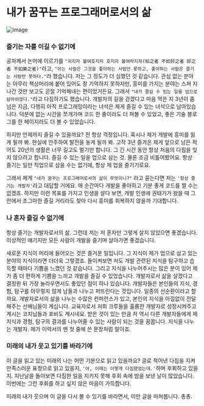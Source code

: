 # 내가 꿈꾸는 프로그래머로서의 삶

![image](https://user-images.githubusercontent.com/66253212/196306931-3d3777db-cb5f-43b7-862a-16cbeb4ff55e.png)

### 즐기는 자를 이길 수 없기에

공자께서 논어에 이르기를 `"지지자 불여호지자 호지자 불여락지자(知之者 不如好之者 好之者 不如樂之者)"`라고, `"아는 사람은 그것을 좋아하는 사람만 못하고, 좋아하는 사람은 즐기는 사람만 못하다."`라 했습니다. 저는 그 정도가 더 심했던 것 같습니다. 관심 없는 분야는 아무리 책상머리에 붙어 있어도 잘 기억하지 못하지만, 흥미를 가지는 분야는 스쳐 지나간 것만 보고도 곧잘 기억해내는 편이었거든요. 그래서 `"내가 즐길 수 있는 일을 업으로 삼아야겠다."`라고 다짐하기도 했습니다. 개발자의 길을 걷겠다고 마음 먹은 지 3년이 좀 넘은 지금, 다행히 아직 프로그래밍이라는 녀석은 제게 즐길 수 있는 녀석으로 남아있습니다. 덕분에 없는 시간을 쪼개가며 코드 한 줄이라도 더 쳐볼 수 있었고, 좋은 기술 블로그를 한 페이지라도 더 볼 수 있었습니다.

하지만 언제까지 즐길 수 있을까요? 전 항상 걱정입니다. 혹시나 제가 개발에 흥미를 잃게 될까 봐. 현실에 안주하여 발전을 놓게 될까 봐. 고작 3년 즐겨온 제게 앞으로 남은 적어도 20년의 생활은 너무 길고도 멀기만 합니다. 그 긴 시간 동안 항상 처음의 다짐을 잊지 않으려고 합니다. 즐길 수 있는 일을 업으로 삼는 것. 물론 조금 비틀어봤어요. 항상 즐기는 일만 직업으로 삼을 수는 없기에, 항상 제 업을 즐기기로요.

그래서 제게 `"네가 꿈꾸는 프로그래머로서의 삶이 무엇이니?"` 라고 묻는다면 저는 `'항상 즐기는 개발자'`라고 대답할 거에요. 매 순간마다 개발을 좋아하고 기분 좋게 코드를 짤 수는 없겠죠. 하지만 이런 목표를 가지고 인생을 살다 보면, 개발 인생에 권태기가 왔을 때 그 안에서 조그마한 즐길 거리라도 찾아 다시 흥미를 회복하지 않을까 기대합니다.

### 나 혼자 즐길 수 없기에

항상 즐기는 개발자로서의 삶. 그런데 저는 저 혼자만 그렇게 살지 않았으면 좋겠습니다. 이상적인 얘기지만 모든 사람이 개발을 즐기며 살아가면 좋겠습니다. 

새로운 지식이 머리에 들어오는 것은 즐거운 일입니다. 그 지식이 제가 업으로 삼고 있는 분야의 지식이라면 더더욱 그렇겠죠. 돌이켜보면 저도 개발 관련된 지식을 탐구하고 습득할 때마다 기쁨을 느꼈던 것 같습니다. 그리고 지식을 나누어주시는 많은 분이 있어 제가 좀 더 편하게 기쁨을 느끼고 개발을 즐길 수 있었습니다. 개발자로서 삶을 살겠다고 결정한 뒤 가장 놀라우면서도 좋았던 점이 하나 있습니다. 개발자들은 본인들의 지식, 경험, 탐구를 아무렇지 않게 남들과 나누고 퍼뜨린다는 것입니다. 일종의 선순환이라고 할까요. 개발자로서의 삶을 나누는 수많은 컨퍼런스가 있고, 본인의 지식을 아낌없이 전달해주는 선배님들이 계십니다. 교육자로서 저희 크루들을 훌륭한 개발자로 성장시켜주고 계시는 코치님들과 포비도 계시네요. 받은 것이 있는 만큼 저 역시 다른 개발자들에게 제 지식과 경험, 탐구의 결과를 나누어줄 수 있는 사람이 되는 것을 꿈꿉니다. 지식을 나누는 개발자. 제가 이력서의 맨 첫 줄에 쓴 문장처럼 말이죠.

### 미래의 내가 웃고 있기를 바라기에

이 글을 읽고 있는 미래의 나는 어떤 기분으로 읽고 있을까요? 글로 적어낸 다짐을 지켜 만족스러운 표정으로 읽고 있을지, `'아, 이때는 이렇게 다짐했었는데.'`하며 후회하고 있을지. 지난날을 돌아보면 다짐한 일을 지키지 못해 후회 속에 밤을 보낸 날이 많았습니다. 이번에는 그런 후회를 하고 싶지 않은 마음이 가득합니다.

미래의 내가 웃으며 이 글을 다시 볼 수 있기를 바라면서, 이만 글을 마쳐봅니다. 총총.
